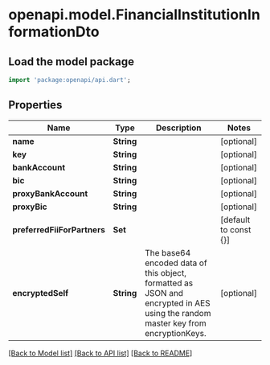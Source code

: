 # openapi.model.FinancialInstitutionInformationDto

## Load the model package
```dart
import 'package:openapi/api.dart';
```

## Properties
Name | Type | Description | Notes
------------ | ------------- | ------------- | -------------
**name** | **String** |  | [optional] 
**key** | **String** |  | [optional] 
**bankAccount** | **String** |  | [optional] 
**bic** | **String** |  | [optional] 
**proxyBankAccount** | **String** |  | [optional] 
**proxyBic** | **String** |  | [optional] 
**preferredFiiForPartners** | **Set<String>** |  | [default to const {}]
**encryptedSelf** | **String** | The base64 encoded data of this object, formatted as JSON and encrypted in AES using the random master key from encryptionKeys. | [optional] 

[[Back to Model list]](../README.md#documentation-for-models) [[Back to API list]](../README.md#documentation-for-api-endpoints) [[Back to README]](../README.md)


